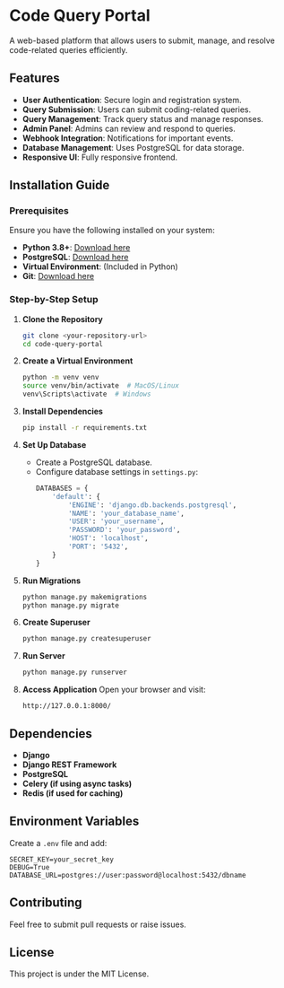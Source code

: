 # Code Query Portal

A web-based platform that allows users to submit, manage, and resolve code-related queries efficiently.

## Features

- **User Authentication**: Secure login and registration system.
- **Query Submission**: Users can submit coding-related queries.
- **Query Management**: Track query status and manage responses.
- **Admin Panel**: Admins can review and respond to queries.
- **Webhook Integration**: Notifications for important events.
- **Database Management**: Uses PostgreSQL for data storage.
- **Responsive UI**: Fully responsive frontend.

## Installation Guide

### Prerequisites

Ensure you have the following installed on your system:

- **Python 3.8+**: [Download here](https://www.python.org/downloads/)
- **PostgreSQL**: [Download here](https://www.postgresql.org/download/)
- **Virtual Environment**: (Included in Python)
- **Git**: [Download here](https://git-scm.com/downloads)

### Step-by-Step Setup

1. **Clone the Repository**
   ```sh
   git clone <your-repository-url>
   cd code-query-portal
   ```

2. **Create a Virtual Environment**
   ```sh
   python -m venv venv
   source venv/bin/activate  # MacOS/Linux
   venv\Scripts\activate  # Windows
   ```

3. **Install Dependencies**
   ```sh
   pip install -r requirements.txt
   ```

4. **Set Up Database**
   - Create a PostgreSQL database.
   - Configure database settings in `settings.py`:
     ```python
     DATABASES = {
         'default': {
             'ENGINE': 'django.db.backends.postgresql',
             'NAME': 'your_database_name',
             'USER': 'your_username',
             'PASSWORD': 'your_password',
             'HOST': 'localhost',
             'PORT': '5432',
         }
     }
     ```

5. **Run Migrations**
   ```sh
   python manage.py makemigrations
   python manage.py migrate
   ```

6. **Create Superuser**
   ```sh
   python manage.py createsuperuser
   ```

7. **Run Server**
   ```sh
   python manage.py runserver
   ```

8. **Access Application**
   Open your browser and visit:
   ```
   http://127.0.0.1:8000/
   ```

## Dependencies

- **Django**
- **Django REST Framework**
- **PostgreSQL**
- **Celery (if using async tasks)**
- **Redis (if used for caching)**

## Environment Variables

Create a `.env` file and add:

```
SECRET_KEY=your_secret_key
DEBUG=True
DATABASE_URL=postgres://user:password@localhost:5432/dbname
```

## Contributing

Feel free to submit pull requests or raise issues.

## License

This project is under the MIT License.
